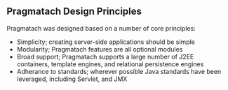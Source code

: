 Pragmatach Design Principles
------------------------

Pragmatach was designed based on a number of core principles:

* Simplicity; creating server-side applications should be simple
* Modularity; Pragmatach features are all optional modules
* Broad support; Pragmatach supports a large number of J2EE containers, template engines, and relational persistence engines
* Adherance to standards; wherever possible Java standards have been leveraged, including Servlet, and JMX

